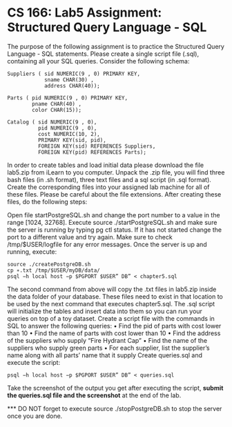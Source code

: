 # CS 166: Lab5 Assignment: Structured Query Language - SQL

The purpose of the following assignment is to practice the Structured
Query Language - SQL statements. Please create a single script file (.sql),
containing all your SQL queries.
Consider the following schema:
```
Suppliers ( sid NUMERIC(9 , 0) PRIMARY KEY,
            sname CHAR(30) ,
            address CHAR(40));
            
Parts ( pid NUMERIC(9 , 0) PRIMARY KEY,
        pname CHAR(40) ,
        color CHAR(15));
        
Catalog ( sid NUMERIC(9 , 0),
          pid NUMERIC(9 , 0),
          cost NUMERIC(10, 2),
          PRIMARY KEY(sid, pid),
          FOREIGN KEY(sid) REFERENCES Suppliers,
          FOREIGN KEY(pid) REFERENCES Parts);
```
In order to create tables and load initial data please download the file
lab5.zip from iLearn to you computer. Unpack the .zip file, you will find three
bash files (in .sh format), three text files and a sql script (in .sql format).
Create the corresponding files into your assigned lab machine for all of these
files. Please be careful about the file extensions. After creating these files, do
the following steps:

Open file startPostgreSQL.sh and change the port number to a value in the
range [1024, 32768]. Execute source ./startPostgreSQL.sh and make sure the
server is running by typing pg ctl status. If it has not started change the port
to a different value and try again. Make sure to check /tmp/$USER/logfile
for any error messages. Once the server is up and running, execute:
```
source ./createPostgreDB.sh
cp ∗.txt /tmp/$USER/myDB/data/
psql −h local host −p $PGPORT $USER” DB” < chapter5.sql
```
The second command from above will copy the .txt files in lab5.zip inside
the data folder of your database. These files need to exist in that location to
be used by the next command that executes chapter5.sql. The .sql script will
initialize the tables and insert data into them so you can run your queries on
top of a toy dataset.
Create a script file with the commands in SQL to answer the following
queries:
• Find the pid of parts with cost lower than 10
• Find the name of parts with cost lower than 10
• Find the address of the suppliers who supply “Fire Hydrant Cap”
• Find the name of the suppliers who supply green parts
• For each supplier, list the supplier’s name along with all parts’ name
that it supply
Create queries.sql and execute the script:
```
psql −h local host −p $PGPORT $USER” DB” < queries.sql
```
Take the screenshot of the output you get after executing the script, **submit
the queries.sql file and the screenshot** at the end of the lab. <bar>
            
  *** DO NOT forget to execute source ./stopPostgreDB.sh to stop the
server once you are done.
